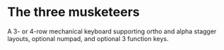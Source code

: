 # The three musketeers
A 3- or 4-row mechanical keyboard supporting ortho and alpha stagger layouts, optional numpad, and optional 3 function keys.
